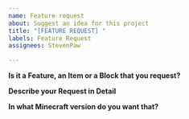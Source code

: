 ```yaml
---
name: Feature request
about: Suggest an idea for this project
title: "[FEATURE REQUEST] "
labels: Feature Request
assignees: StevenPaw

---
```


**Is it a Feature, an Item or a Block that you request?**


**Describe your Request in Detail**


**In what Minecraft version do you want that?**
